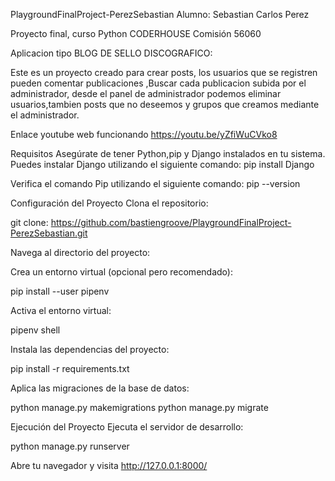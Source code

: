 PlaygroundFinalProject-PerezSebastian
Alumno: Sebastian Carlos Perez

Proyecto final, curso Python CODERHOUSE Comisión 56060

Aplicacion tipo BLOG DE SELLO DISCOGRAFICO:

Este es un proyecto creado para crear posts, los usuarios que se registren pueden comentar publicaciones ,Buscar cada publicacion subida por el administrador, desde el panel de administrador podemos eliminar usuarios,tambien posts que no deseemos y grupos que creamos mediante el administrador.

Enlace youtube web funcionando
https://youtu.be/yZfiWuCVko8


Requisitos
Asegúrate de tener Python,pip y Django instalados en tu sistema. Puedes instalar Django utilizando el siguiente comando:
pip install Django

Verifica el comando Pip utilizando el siguiente comando:
pip --version

Configuración del Proyecto
Clona el repositorio:

git clone: https://github.com/bastiengroove/PlaygroundFinalProject-PerezSebastian.git



Navega al directorio del proyecto:

Crea un entorno virtual (opcional pero recomendado):

pip install --user pipenv

Activa el entorno virtual:

pipenv shell 

Instala las dependencias del proyecto:

pip install -r requirements.txt

Aplica las migraciones de la base de datos:

python manage.py makemigrations
python manage.py migrate

Ejecución del Proyecto
Ejecuta el servidor de desarrollo:

python manage.py runserver

Abre tu navegador y visita http://127.0.0.1:8000/
